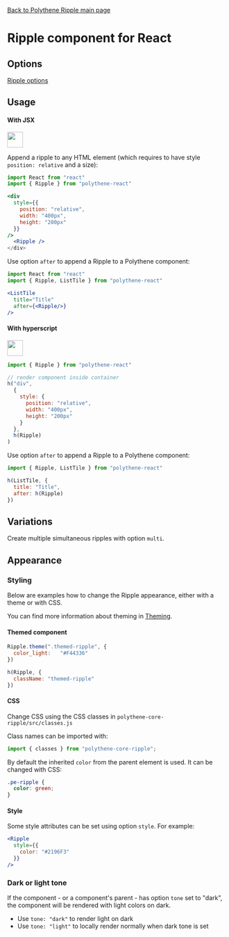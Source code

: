 [Back to Polythene Ripple main page](../ripple.md)

# Ripple component for React


## Options

[Ripple options](../ripple.md)


## Usage

#### With JSX

<a href="https://jsfiddle.net/ArthurClemens/brx9wdhv/" target="_blank"><img src="https://arthurclemens.github.io/assets/polythene/docs/try-out-green.gif" height="36" /></a>

Append a ripple to any HTML element (which requires to have style `position: relative` and a size):

~~~jsx
import React from "react"
import { Ripple } from "polythene-react"

<div
  style={{
    position: "relative",
    width: "400px",
    height: "200px"
  }}
/>
  <Ripple />  
</div>
~~~

Use option `after` to append a Ripple to a Polythene component:

~~~jsx
import React from "react"
import { Ripple, ListTile } from "polythene-react"

<ListTile
  title="Title"
  after={<Ripple/>}
/>
~~~

#### With hyperscript

<a href="https://jsfiddle.net/ArthurClemens/L0e0bb68/" target="_blank"><img src="https://arthurclemens.github.io/assets/polythene/docs/try-out-green.gif" height="36" /></a>

~~~javascript
import { Ripple } from "polythene-react"

// render component inside container
h("div", 
  {
    style: {
      position: "relative",
      width: "400px",
      height: "200px"
    }
  },
  h(Ripple)
)
~~~

Use option `after` to append a Ripple to a Polythene component:

~~~javascript
import { Ripple, ListTile } from "polythene-react"

h(ListTile, {
  title: "Title",
  after: h(Ripple)
})
~~~


## Variations

Create multiple simultaneous ripples with option `multi`.


## Appearance

### Styling

Below are examples how to change the Ripple appearance, either with a theme or with CSS.

You can find more information about theming in [Theming](../theming.md).

#### Themed component

~~~javascript
Ripple.theme(".themed-ripple", {
  color_light:   "#F44336"
})

h(Ripple, {
  className: "themed-ripple"
})
~~~

#### CSS

Change CSS using the CSS classes in `polythene-core-ripple/src/classes.js`

Class names can be imported with:

~~~javascript
import { classes } from "polythene-core-ripple";
~~~

By default the inherited `color` from the parent element is used. It can be changed with CSS:

~~~css
.pe-ripple {
  color: green;
}
~~~

#### Style

Some style attributes can be set using option `style`. For example:

~~~jsx
<Ripple
  style={{
    color: "#2196F3"
  }}
/>
~~~

### Dark or light tone

If the component - or a component's parent - has option `tone` set to "dark", the component will be rendered with light colors on dark. 

* Use `tone: "dark"` to render light on dark
* Use `tone: "light"` to locally render normally when dark tone is set



